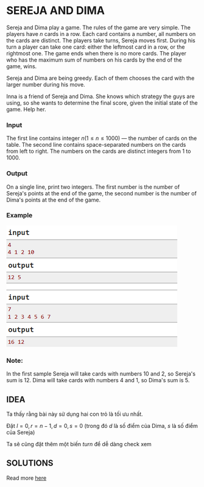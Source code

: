 # **SEREJA AND DIMA**

Sereja and Dima play a game. The rules of the game are very simple. The players have $n$ cards in a row. Each card contains a number, all numbers on the cards are distinct. The players take turns, Sereja moves first. During his turn a player can take one card: either the leftmost card in a row, or the rightmost one. The game ends when there is no more cards. The player who has the maximum sum of numbers on his cards by the end of the game, wins.

Sereja and Dima are being greedy. Each of them chooses the card with the larger number during his move.

Inna is a friend of Sereja and Dima. She knows which strategy the guys are using, so she wants to determine the final score, given the initial state of the game. Help her.

### **Input**
The first line contains integer $n (1 ≤ n ≤ 1000)$ — the number of cards on the table. The second line contains space-separated numbers on the cards from left to right. The numbers on the cards are distinct integers from 1 to 1000.

### **Output**

On a single line, print two integers. The first number is the number of Sereja's points at the end of the game, the second number is the number of Dima's points at the end of the game.

### **Example**

![alt text](image-1.png)

### **Note:**

In the first sample Sereja will take cards with numbers 10 and 2, so Sereja's sum is 12. Dima will take cards with numbers 4 and 1, so Dima's sum is 5.

## **IDEA**

Ta thấy rằng bài này sử dụng hai con trỏ là tối ưu nhất. 

Đặt $l = 0, r = n - 1, d = 0, s = 0$ (trong đó $d$ là số điểm của Dima, $s$ là số điểm của Sereja)

Ta sẽ cũng đặt thêm một biến $turn$ để dễ dàng check xem  

## **SOLUTIONS**

Read more [here](/TWO%20POINTERS/sereja_and_dima.cpp)